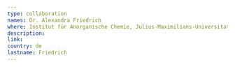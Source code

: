 ```yaml
---
type: collaboration
names: Dr. Alexandra Friedrich
where: Institut für Anorganische Chemie, Julius-Maximilians-Universitat Würzburg
description:
link: 
country: de
lastname: Friedrich
---
```

